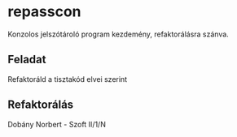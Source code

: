 # repasscon

Konzolos jelszótároló program kezdemény, refaktorálásra szánva.

## Feladat

Refaktoráld a tisztakód elvei szerint

## Refaktorálás

Dobány Norbert - Szoft II/1/N
